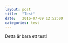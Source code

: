 ```yaml
---
layout: post
title:  "Test"
date:   2016-07-09 12:52:00
categories: test
---
```

Detta är bara ett test!
